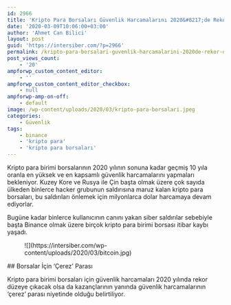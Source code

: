 ```yaml
---
id: 2966
title: 'Kripto Para Borsaları Güvenlik Harcamalarını 2020&#8217;de Rekor Düzeye Çıkaracak'
date: '2020-03-09T10:06:00+03:00'
author: 'Ahmet Can Bilici'
layout: post
guid: 'https://intersiber.com/?p=2966'
permalink: /kripto-para-borsalari-guvenlik-harcamalarini-2020de-rekor-duzeye-cikaracak/
post_views_count:
    - '20'
ampforwp_custom_content_editor:
    - ''
ampforwp_custom_content_editor_checkbox:
    - null
ampforwp-amp-on-off:
    - default
image: /wp-content/uploads/2020/03/kripto-para-borsalari.jpeg
categories:
    - Güvenlik
tags:
    - binance
    - 'kripto para'
    - 'kripto para borsaları'
---
```


Kripto para birimi borsalarının 2020 yılının sonuna kadar geçmiş 10 yıla oranla en yüksek ve en kapsamlı güvenlik harcamalarını yapmaları bekleniyor. Kuzey Kore ve Rusya ile Çin başta olmak üzere çok sayıda ülkeden binlerce hacker grubunun saldırısına maruz kalan kripto para borsaları, bu saldırıları önlemek için milyonlarca dolar harcamaya devam ediyorlar.

Bugüne kadar binlerce kullanıcının canını yakan siber saldırılar sebebiyle başta Binance olmak üzere birçok kripto para birimi borsası itibar kaybı yaşadı.

<figure class="wp-block-image size-large">![](https://intersiber.com/wp-content/uploads/2020/03/bitcoin.jpg)</figure>## Borsalar İçin ‘Çerez’ Parası

Kripto para birimi borsaları için güvenlik harcamaları 2020 yılında rekor düzeye çıkacak olsa da kazançlarının yanında güvenlik harcamalarının ‘çerez’ parası niyetinde olduğu belirtiliyor.